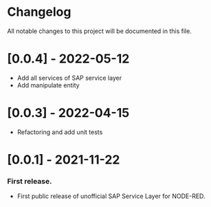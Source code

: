 # Changelog

All notable changes to this project will be documented in this file.

# [0.0.4] - 2022-05-12

- Add all services of SAP service layer
- Add manipulate entity

# [0.0.3] - 2022-04-15

- Refactoring and add unit tests

# [0.0.1] - 2021-11-22

### First release.

- First public release of unofficial SAP Service Layer for NODE-RED.
